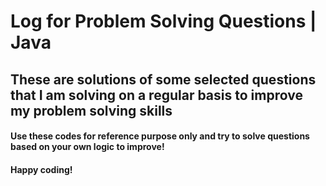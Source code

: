 # Log for Problem Solving Questions | Java

<h2>These are solutions of some selected questions that I am solving on a regular basis to improve my problem solving skills</h2>

<h4>Use these codes for reference purpose only and try to solve questions based on your own logic to improve!</h4>
<h4>Happy coding!</h4>
